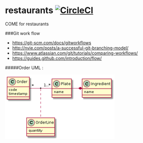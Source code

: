# restaurants [![CircleCI](https://circleci.com/gh/tonilopezmr/restaurants.svg?style=svg&circle-token=73002e35c5a4b78d172d0741034d684f50356d01)](https://circleci.com/gh/tonilopezmr/restaurants)
COME for restaurants

###Git work flow

- https://git-scm.com/docs/gitworkflows
- http://nvie.com/posts/a-successful-git-branching-model/
- https://www.atlassian.com/git/tutorials/comparing-workflows/
- https://guides.github.com/introduction/flow/



#####Order UML :

![](art/order-model.png)